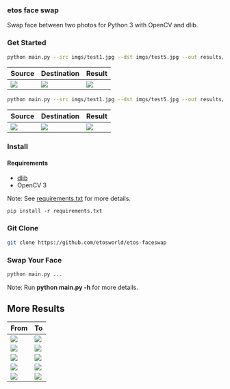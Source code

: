 


### etos face swap
Swap face between two photos for Python 3 with OpenCV and dlib.


### Get Started
```sh
python main.py --src imgs/test1.jpg --dst imgs/test5.jpg --out results/output1_5.jpg --correct_color
```

| Source | Destination | Result |
| --- | --- | --- |
|![](imgs/test1.jpg) | ![](imgs/test5.jpg) | ![](results/output1_5.jpg) |

```sh
python main.py --src imgs/test1.jpg --dst imgs/test5.jpg --out results/output1_5_2d.jpg --correct_color --warp_2d
```

| Source | Destination | Result |
| --- | --- | --- |
|![](imgs/test1.jpg) | ![](imgs/test5.jpg) | ![](results/output1_5_2d.jpg) |

### Install
#### Requirements
* [dlib](http://dlib.net/)
* OpenCV 3

Note: See [requirements.txt](requirements.txt) for more details.
```
pip install -r requirements.txt
```
### Git Clone
```sh
git clone https://github.com/etosworld/etos-faceswap
```
### Swap Your Face
```sh
python main.py ...
```
Note: Run **python main.py -h** for more details.

## More Results
| From | To |
| --- | --- |
| ![](imgs/test2.jpg) | ![](results/output1_2.jpg) |
| ![](imgs/test3.jpg) | ![](results/output1_3.jpg) |
| ![](imgs/test4.jpg) | ![](results/output1_4.jpg) |
| ![](imgs/test9.jpg) | ![](results/output1_9.jpg) |
| ![](imgs/test7.jpg) | ![](results/output1_7.jpg) |
